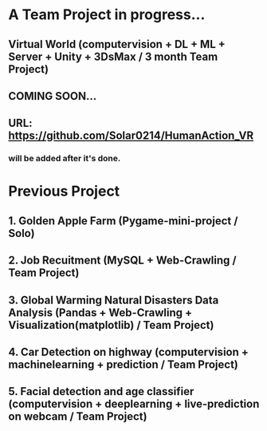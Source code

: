 # A Team Project in progress...
## Virtual World (computervision + DL + ML + Server + Unity + 3DsMax / 3 month Team Project)
## COMING SOON...
## URL: https://github.com/Solar0214/HumanAction_VR
### will be added after it's done.



# Previous Project

## 1. Golden Apple Farm (Pygame-mini-project / Solo)


## 2. Job Recuitment (MySQL + Web-Crawling / Team Project)


## 3. Global Warming Natural Disasters Data Analysis (Pandas + Web-Crawling + Visualization(matplotlib) / Team Project)


## 4. Car Detection on highway (computervision + machinelearning + prediction / Team Project)


## 5. Facial detection and age classifier (computervision + deeplearning + live-prediction on webcam / Team Project)


